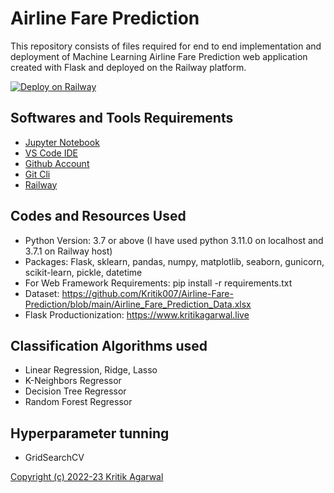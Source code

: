 # Airline Fare Prediction

This repository consists of files required for end to end implementation and deployment of Machine Learning Airline Fare Prediction web application created with Flask and deployed on the Railway platform.

[![Deploy on Railway](https://railway.app/button.svg)](https://railway.app/new/template/oDxri6?referralCode=V8Xfpl)

## Softwares and Tools Requirements

* [Jupyter Notebook](https://jupyter.org/)
* [VS Code IDE](https://code.visualstudio.com/)
* [Github Account](https://github.com)
* [Git Cli](https://cli.github.com/)
* [Railway](https://railway.app/)

## Codes and Resources Used

* Python Version: 3.7 or above (I have used python 3.11.0 on localhost and 3.7.1 on Railway host)
* Packages: Flask, sklearn, pandas, numpy, matplotlib, seaborn, gunicorn, scikit-learn, pickle, datetime
* For Web Framework Requirements: pip install -r requirements.txt
* Dataset: <https://github.com/Kritik007/Airline-Fare-Prediction/blob/main/Airline_Fare_Prediction_Data.xlsx>
* Flask Productionization: <https://www.kritikagarwal.live>

## Classification Algorithms used

* Linear Regression, Ridge, Lasso
* K-Neighbors Regressor
* Decision Tree Regressor
* Random Forest Regressor

## Hyperparameter tunning

* GridSearchCV

[Copyright (c) 2022-23 Kritik Agarwal](https://github.com/Kritik007/Airline-Fare-Prediction/blob/8ce82e4fec395c4acfc942d18471b7fe89b6bf8d/LICENSE#L3)

